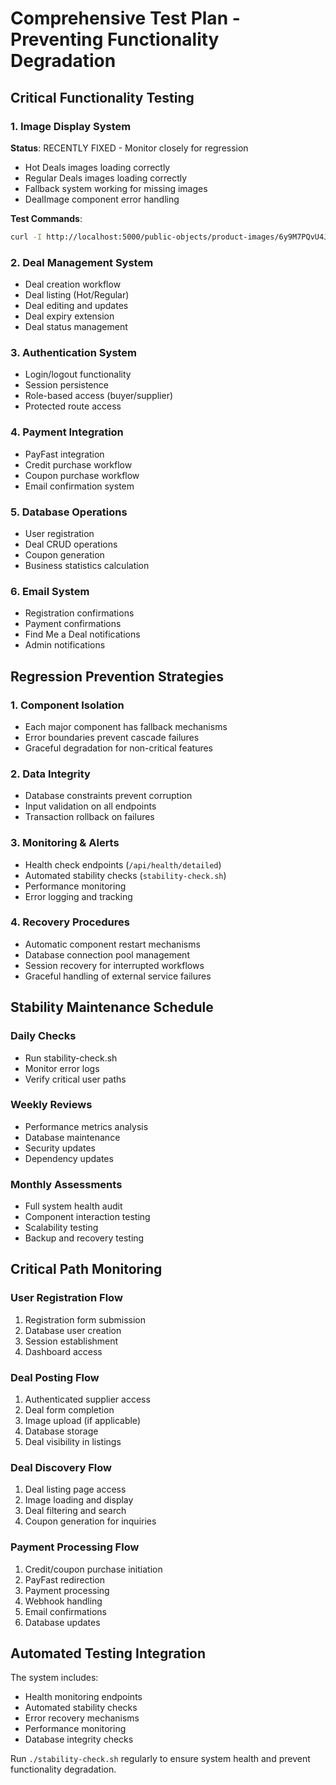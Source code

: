 # Comprehensive Test Plan - Preventing Functionality Degradation

## Critical Functionality Testing

### 1. Image Display System
**Status**: RECENTLY FIXED - Monitor closely for regression
- Hot Deals images loading correctly
- Regular Deals images loading correctly
- Fallback system working for missing images
- DealImage component error handling

**Test Commands**:
```bash
curl -I http://localhost:5000/public-objects/product-images/6y9M7PQvU4JNi6f8A39ra.jpg
```

### 2. Deal Management System
- Deal creation workflow
- Deal listing (Hot/Regular)
- Deal editing and updates
- Deal expiry extension
- Deal status management

### 3. Authentication System
- Login/logout functionality
- Session persistence
- Role-based access (buyer/supplier)
- Protected route access

### 4. Payment Integration
- PayFast integration
- Credit purchase workflow
- Coupon purchase workflow
- Email confirmation system

### 5. Database Operations
- User registration
- Deal CRUD operations
- Coupon generation
- Business statistics calculation

### 6. Email System
- Registration confirmations
- Payment confirmations
- Find Me a Deal notifications
- Admin notifications

## Regression Prevention Strategies

### 1. Component Isolation
- Each major component has fallback mechanisms
- Error boundaries prevent cascade failures
- Graceful degradation for non-critical features

### 2. Data Integrity
- Database constraints prevent corruption
- Input validation on all endpoints
- Transaction rollback on failures

### 3. Monitoring & Alerts
- Health check endpoints (`/api/health/detailed`)
- Automated stability checks (`stability-check.sh`)
- Performance monitoring
- Error logging and tracking

### 4. Recovery Procedures
- Automatic component restart mechanisms
- Database connection pool management
- Session recovery for interrupted workflows
- Graceful handling of external service failures

## Stability Maintenance Schedule

### Daily Checks
- Run stability-check.sh
- Monitor error logs
- Verify critical user paths

### Weekly Reviews
- Performance metrics analysis
- Database maintenance
- Security updates
- Dependency updates

### Monthly Assessments
- Full system health audit
- Component interaction testing
- Scalability testing
- Backup and recovery testing

## Critical Path Monitoring

### User Registration Flow
1. Registration form submission
2. Database user creation
3. Session establishment
4. Dashboard access

### Deal Posting Flow
1. Authenticated supplier access
2. Deal form completion
3. Image upload (if applicable)
4. Database storage
5. Deal visibility in listings

### Deal Discovery Flow
1. Deal listing page access
2. Image loading and display
3. Deal filtering and search
4. Coupon generation for inquiries

### Payment Processing Flow
1. Credit/coupon purchase initiation
2. PayFast redirection
3. Payment processing
4. Webhook handling
5. Email confirmations
6. Database updates

## Automated Testing Integration

The system includes:
- Health monitoring endpoints
- Automated stability checks
- Error recovery mechanisms
- Performance monitoring
- Database integrity checks

Run `./stability-check.sh` regularly to ensure system health and prevent functionality degradation.